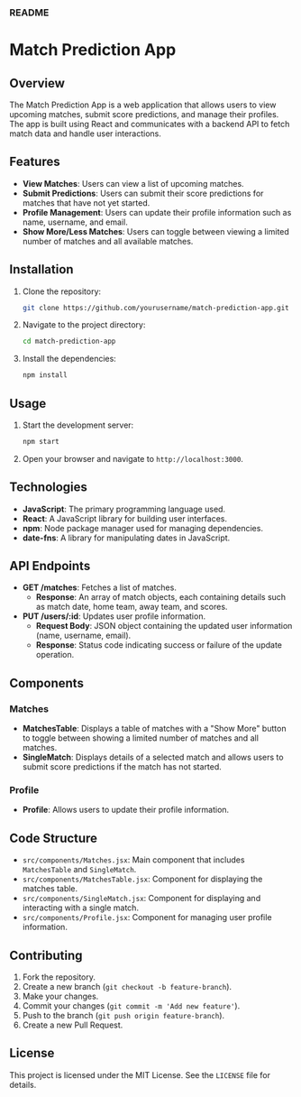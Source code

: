 ### README

# Match Prediction App

## Overview
The Match Prediction App is a web application that allows users to view upcoming matches, submit score predictions, and manage their profiles. The app is built using React and communicates with a backend API to fetch match data and handle user interactions.

## Features
- **View Matches**: Users can view a list of upcoming matches.
- **Submit Predictions**: Users can submit their score predictions for matches that have not yet started.
- **Profile Management**: Users can update their profile information such as name, username, and email.
- **Show More/Less Matches**: Users can toggle between viewing a limited number of matches and all available matches.

## Installation
1. Clone the repository:
   ```bash
   git clone https://github.com/yourusername/match-prediction-app.git
   ```
2. Navigate to the project directory:
   ```bash
   cd match-prediction-app
   ```
3. Install the dependencies:
   ```bash
   npm install
   ```

## Usage
1. Start the development server:
   ```bash
   npm start
   ```
2. Open your browser and navigate to `http://localhost:3000`.

## Technologies
- **JavaScript**: The primary programming language used.
- **React**: A JavaScript library for building user interfaces.
- **npm**: Node package manager used for managing dependencies.
- **date-fns**: A library for manipulating dates in JavaScript.

## API Endpoints
- **GET /matches**: Fetches a list of matches.
  - **Response**: An array of match objects, each containing details such as match date, home team, away team, and scores.
- **PUT /users/:id**: Updates user profile information.
  - **Request Body**: JSON object containing the updated user information (name, username, email).
  - **Response**: Status code indicating success or failure of the update operation.

## Components
### Matches
- **MatchesTable**: Displays a table of matches with a "Show More" button to toggle between showing a limited number of matches and all matches.
- **SingleMatch**: Displays details of a selected match and allows users to submit score predictions if the match has not started.

### Profile
- **Profile**: Allows users to update their profile information.

## Code Structure
- `src/components/Matches.jsx`: Main component that includes `MatchesTable` and `SingleMatch`.
- `src/components/MatchesTable.jsx`: Component for displaying the matches table.
- `src/components/SingleMatch.jsx`: Component for displaying and interacting with a single match.
- `src/components/Profile.jsx`: Component for managing user profile information.

## Contributing
1. Fork the repository.
2. Create a new branch (`git checkout -b feature-branch`).
3. Make your changes.
4. Commit your changes (`git commit -m 'Add new feature'`).
5. Push to the branch (`git push origin feature-branch`).
6. Create a new Pull Request.

## License
This project is licensed under the MIT License. See the `LICENSE` file for details.
